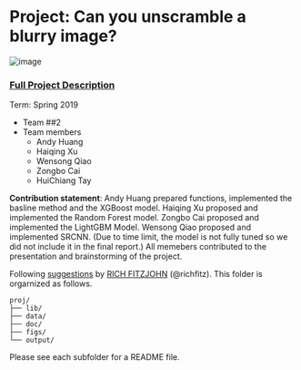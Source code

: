 # Project: Can you unscramble a blurry image? 
![image](figs/example.png)

### [Full Project Description](doc/project3_desc.md)

Term: Spring 2019

+ Team ##2
+ Team members
	+ Andy Huang
	+ Haiqing Xu
	+ Wensong Qiao
	+ Zongbo Cai
	+ HuiChiang Tay
	
**Contribution statement**: Andy Huang prepared functions, implemented the basline method and the XGBoost model. Haiqing Xu proposed and implemented the Random Forest model. Zongbo Cai proposed and implemented the LightGBM Model. Wensong Qiao proposed and implemented SRCNN. (Due to time limit, the model is not fully tuned so we did not include it in the final report.) All memebers contributed to the presentation and brainstorming of the project.

Following [suggestions](http://nicercode.github.io/blog/2013-04-05-projects/) by [RICH FITZJOHN](http://nicercode.github.io/about/#Team) (@richfitz). This folder is orgarnized as follows.

```
proj/
├── lib/
├── data/
├── doc/
├── figs/
└── output/
```

Please see each subfolder for a README file.
